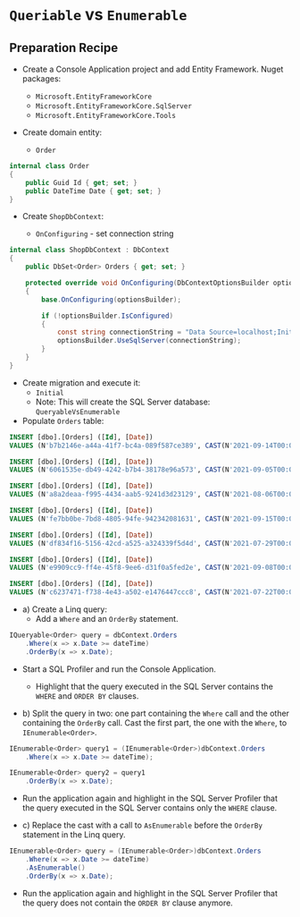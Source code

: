 # `Queriable` vs `Enumerable`

## Preparation Recipe

- Create a Console Application project and add Entity Framework. Nuget packages:

  - `Microsoft.EntityFrameworkCore`
  - `Microsoft.EntityFrameworkCore.SqlServer`
  - `Microsoft.EntityFrameworkCore.Tools`

- Create domain entity:

  - `Order`

```csharp
internal class Order
{
    public Guid Id { get; set; }
    public DateTime Date { get; set; }
}
```

- Create `ShopDbContext`:

  - `OnConfiguring` - set connection string

```csharp
internal class ShopDbContext : DbContext
{
    public DbSet<Order> Orders { get; set; }

    protected override void OnConfiguring(DbContextOptionsBuilder optionsBuilder)
    {
        base.OnConfiguring(optionsBuilder);

        if (!optionsBuilder.IsConfigured)
        {
            const string connectionString = "Data Source=localhost;Initial Catalog=QueryableVsEnumerable;Integrated Security=True;MultipleActiveResultSets=True";
            optionsBuilder.UseSqlServer(connectionString);
        }
    }
}
```

- Create migration and execute it:
  - `Initial`
  - Note: This will create the SQL Server database: `QueryableVsEnumerable`
- Populate `Orders` table:

```sql
INSERT [dbo].[Orders] ([Id], [Date])
VALUES (N'b7b2146e-a44a-41f7-bc4a-089f587ce389', CAST(N'2021-09-14T00:00:00.0000000' AS DateTime2))

INSERT [dbo].[Orders] ([Id], [Date])
VALUES (N'6061535e-db49-4242-b7b4-38178e96a573', CAST(N'2021-09-05T00:00:00.0000000' AS DateTime2))

INSERT [dbo].[Orders] ([Id], [Date])
VALUES (N'a8a2deaa-f995-4434-aab5-9241d3d23129', CAST(N'2021-08-06T00:00:00.0000000' AS DateTime2))

INSERT [dbo].[Orders] ([Id], [Date])
VALUES (N'fe7bb0be-7bd8-4805-94fe-942342081631', CAST(N'2021-09-15T00:00:00.0000000' AS DateTime2))

INSERT [dbo].[Orders] ([Id], [Date])
VALUES (N'df834f16-5156-42cd-a525-a324339f5d4d', CAST(N'2021-07-29T00:00:00.0000000' AS DateTime2))

INSERT [dbo].[Orders] ([Id], [Date])
VALUES (N'e9909cc9-ff4e-45f8-9ee6-d31f0a5fed2e', CAST(N'2021-09-08T00:00:00.0000000' AS DateTime2))

INSERT [dbo].[Orders] ([Id], [Date])
VALUES (N'c6237471-f738-4e43-a502-e1476447ccc8', CAST(N'2021-07-22T00:00:00.0000000' AS DateTime2))
```

- a) Create a Linq query:
  - Add a `Where` and an `OrderBy` statement.

```csharp
IQueryable<Order> query = dbContext.Orders
    .Where(x => x.Date >= dateTime)
    .OrderBy(x => x.Date);
```

- Start a SQL Profiler and run the Console Application.

  - Highlight that the query executed in the SQL Server contains the `WHERE` and `ORDER BY` clauses.

- b) Split the query in two: one part containing the `Where`  call and the other containing the `OrderBy` call. Cast the first part, the one with the `Where`, to `IEnumerable<Order>`.

```csharp
IEnumerable<Order> query1 = (IEnumerable<Order>)dbContext.Orders
	.Where(x => x.Date >= dateTime);

IEnumerable<Order> query2 = query1
	.OrderBy(x => x.Date);
```

- Run the application again and highlight in the SQL Server Profiler that the query executed in the SQL Server contains only the `WHERE` clause.

- c) Replace the cast with a call to `AsEnumerable` before the `OrderBy` statement in the Linq query.

```csharp
IEnumerable<Order> query = (IEnumerable<Order>)dbContext.Orders
    .Where(x => x.Date >= dateTime)
    .AsEnumerable()
    .OrderBy(x => x.Date);
```

- Run the application again and highlight in the SQL Server Profiler that the query does not contain the `ORDER BY` clause anymore.
